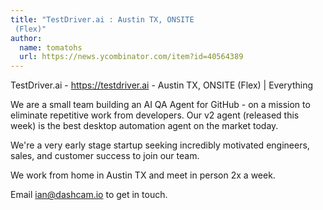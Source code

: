 ```yaml
---
title: "TestDriver.ai : Austin TX, ONSITE 
 (Flex)"
author:
  name: tomatohs
  url: https://news.ycombinator.com/item?id=40564389
---
```

TestDriver.ai - <a href="https:&#x2F;&#x2F;testdriver.ai" rel="nofollow">https:&#x2F;&#x2F;testdriver.ai</a> - Austin TX, ONSITE 
 (Flex) | Everything

We are a small team building an AI QA Agent for GitHub - on a mission to eliminate repetitive work from developers. Our v2 agent (released this week) is the best desktop automation agent on the market today.

We&#x27;re a very early stage startup seeking incredibly motivated engineers, sales, and customer success to join our team.

We work from home in Austin TX and meet in person 2x a week.

Email ian@dashcam.io to get in touch.

